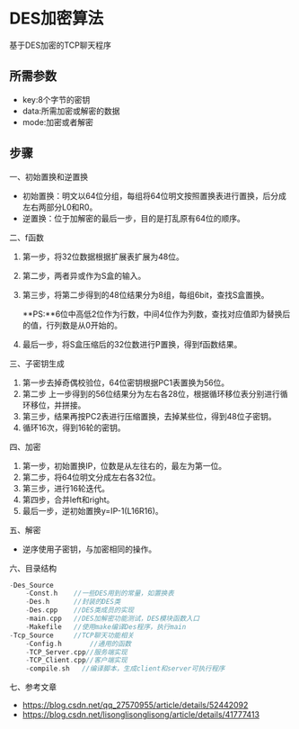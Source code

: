 # DES加密算法

基于DES加密的TCP聊天程序

## 所需参数

- key:8个字节的密钥
- data:所需加密或解密的数据
- mode:加密或者解密

## 步骤

一、初始置换和逆置换

- 初始置换：明文以64位分组，每组将64位明文按照置换表进行置换，后分成左右两部分L0和R0。
- 逆置换：位于加解密的最后一步，目的是打乱原有64位的顺序。

二、f函数

1. 第一步，将32位数据根据扩展表扩展为48位。

2. 第二步，两者异或作为S盒的输入。

3. 第三步，将第二步得到的48位结果分为8组，每组6bit，查找S盒置换。

   **PS:**6位中高低2位作为行数，中间4位作为列数，查找对应值即为替换后的值，行列数是从0开始的。

4. 最后一步，将S盒压缩后的32位数进行P置换，得到f函数结果。

三、子密钥生成

1. 第一步去掉奇偶校验位，64位密钥根据PC1表置换为56位。
2. 第二步 上一步得到的56位结果分为左右各28位，根据循环移位表分别进行循环移位，并拼接。
3. 第三步，结果再按PC2表进行压缩置换，去掉某些位，得到48位子密钥。
4. 循环16次，得到16轮的密钥。

四、加密

1. 第一步，初始置换IP，位数是从左往右的，最左为第一位。
2. 第二步，将64位明文分成左右各32位。
3. 第三步，进行16轮迭代。
4. 第四步，合并left和right。
5. 最后一步，逆初始置换y=IP-1(L16R16)。

五、解密

- 逆序使用子密钥，与加密相同的操作。

六、目录结构

```c++
-Des_Source
    -Const.h    //一些DES用到的常量，如置换表
    -Des.h      //封装的DES类
    -Des.cpp    //DES类成员的实现
    -main.cpp   //DES加解密功能测试，DES模块函数入口
    -Makefile   //使用make编译Des程序，执行main
-Tcp_Source     //TCP聊天功能相关
    -Config.h		//通用的函数
    -TCP_Server.cpp//服务端实现
    -TCP_Client.cpp//客户端实现
    -compile.sh   //编译脚本，生成client和server可执行程序
```

七、参考文章

- <https://blog.csdn.net/qq_27570955/article/details/52442092>
- <https://blog.csdn.net/lisonglisonglisong/article/details/41777413>
